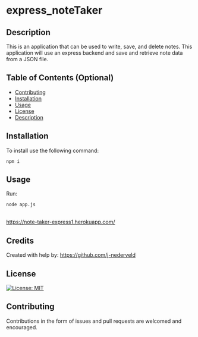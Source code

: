 # express_noteTaker


## Description 


This is an application that can be used to write, save, and delete notes. This application will use an express backend and save and retrieve note data from a JSON file. 



## Table of Contents (Optional)


* [Contributing](#contributing)
* [Installation](#installation)
* [Usage](#usage)
* [License](#license)
* [Description](#description)


## Installation


To install use the following command:<br>
<pre><code>npm i</pre></code>

## Usage 

Run: <pre><code>node app.js</pre></code><br>
https://note-taker-express1.herokuapp.com/

## Credits

Created with help by: https://github.com/j-nederveld


## License

[![License: MIT](https://img.shields.io/badge/License-MIT-yellow.svg)](https://opensource.org/licenses/MIT)


## Contributing

Contributions in the form of issues and pull requests are welcomed and encouraged.


